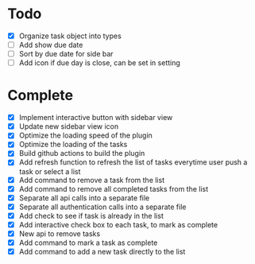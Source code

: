# Todo

- [x] Organize task object into types
- [ ] Add show due date
- [ ] Sort by due date for side bar
- [ ] Add icon if due day is close, can be set in setting

# Complete

- [x] Implement interactive button with sidebar view
- [x] Update new sidebar view icon
- [x] Optimize the loading speed of the plugin
- [x] Optimize the loading of the tasks
- [x] Build github actions to build the plugin
- [x] Add refresh function to refresh the list of tasks everytime user push a task or select a list
- [x] Add command to remove a task from the list
- [x] Add command to remove all completed tasks from the list
- [x] Separate all api calls into a separate file
- [x] Separate all authentication calls into a separate file
- [x] Add check to see if task is already in the list
- [x] Add interactive check box to each task, to mark as complete
- [x] New api to remove tasks
- [x] Add command to mark a task as complete
- [x] Add command to add a new task directly to the list
